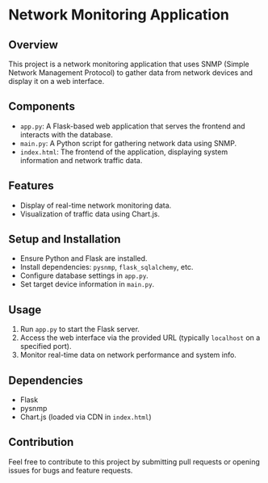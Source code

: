 # Network Monitoring Application

## Overview

This project is a network monitoring application that uses SNMP (Simple Network Management Protocol) to gather data from network devices and display it on a web interface.

## Components

- `app.py`: A Flask-based web application that serves the frontend and interacts with the database.
- `main.py`: A Python script for gathering network data using SNMP.
- `index.html`: The frontend of the application, displaying system information and network traffic data.

## Features

- Display of real-time network monitoring data.
- Visualization of traffic data using Chart.js.

## Setup and Installation

- Ensure Python and Flask are installed.
- Install dependencies: `pysnmp`, `flask_sqlalchemy`, etc.
- Configure database settings in `app.py`.
- Set target device information in `main.py`.

## Usage

1. Run `app.py` to start the Flask server.
2. Access the web interface via the provided URL (typically `localhost` on a specified port).
3. Monitor real-time data on network performance and system info.

## Dependencies

- Flask
- pysnmp
- Chart.js (loaded via CDN in `index.html`)

## Contribution

Feel free to contribute to this project by submitting pull requests or opening issues for bugs and feature requests.
